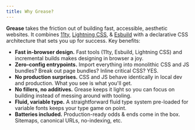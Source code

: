 ```yaml
---
title: Why Grease?
---
```

**Grease** takes the friction out of building fast, accessible, aesthetic websites. It combines [11ty](https://www.11ty.dev/), [Lightning CSS](https://lightningcss.dev/), & [Esbuild](https://esbuild.github.io/) with a declarative CSS architecture that sets you up for success. Key benefits:

- **Fast in-browser design.**
  Fast tools (11ty, Esbuild, Lightning CSS) and incremental builds makes designing in browser a joy.
- **Zero-config entrypoints.**
  Import everything into monolithic CSS and JS bundles? Break out page bundles? Inline critical CSS? YES.
- **No production surprises.**
  CSS and JS behave identically in local dev and production. What you see is what you'll get.
- **No fillers, no additives.**
  Grease keeps it light so you can focus on building instead of messing around with tooling.
- **Fluid, variable type.**
  A straightforward fluid type system pre-loaded for variable fonts keeps your type game on point.
- **Batteries included.**
  Production-ready odds & ends come in the box. Sitemaps, canonical URLs, no-indexing, etc.